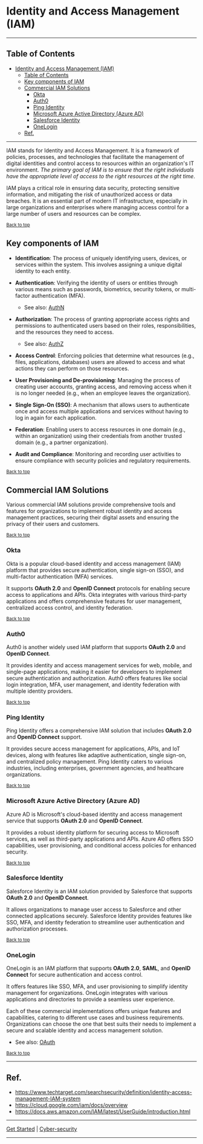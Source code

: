 # Identity and Access Management (IAM)

---

## Table of Contents

<!-- TOC -->
* [Identity and Access Management (IAM)](#identity-and-access-management-iam)
  * [Table of Contents](#table-of-contents)
  * [Key components of IAM](#key-components-of-iam)
  * [Commercial IAM Solutions](#commercial-iam-solutions)
    * [Okta](#okta)
    * [Auth0](#auth0)
    * [Ping Identity](#ping-identity)
    * [Microsoft Azure Active Directory (Azure AD)](#microsoft-azure-active-directory-azure-ad)
    * [Salesforce Identity](#salesforce-identity)
    * [OneLogin](#onelogin)
  * [Ref.](#ref)
<!-- TOC -->

---

IAM stands for Identity and Access Management. It is a framework of policies, processes, and technologies that facilitate the management of digital identities and control access to resources within an organization's IT environment. *The primary goal of IAM is to ensure that the right individuals have the appropriate level of access to the right resources at the right time*.

IAM plays a critical role in ensuring data security, protecting sensitive information, and mitigating the risk of unauthorized access or data breaches. It is an essential part of modern IT infrastructure, especially in large organizations and enterprises where managing access control for a large number of users and resources can be complex.

<sub>[Back to top](#table-of-contents)</sub>

## Key components of IAM

- **Identification**: The process of uniquely identifying users, devices, or services within the system. This involves assigning a unique digital identity to each entity.


- **Authentication**: Verifying the identity of users or entities through various means such as passwords, biometrics, security tokens, or multi-factor authentication (MFA).

    - See also: [AuthN](../../web-services-and-api-design/authentication-and-authorization/authn-authz.md#authentication-authn)


- **Authorization**: The process of granting appropriate access rights and permissions to authenticated users based on their roles, responsibilities, and the resources they need to access.

  - See also: [AuthZ](../../web-services-and-api-design/authentication-and-authorization/authn-authz.md#authorization-authz)


- **Access Control**: Enforcing policies that determine what resources (e.g., files, applications, databases) users are allowed to access and what actions they can perform on those resources.


- **User Provisioning and De-provisioning**: Managing the process of creating user accounts, granting access, and removing access when it is no longer needed (e.g., when an employee leaves the organization).


- **Single Sign-On (SSO)**: A mechanism that allows users to authenticate once and access multiple applications and services without having to log in again for each application.


- **Federation**: Enabling users to access resources in one domain (e.g., within an organization) using their credentials from another trusted domain (e.g., a partner organization).


- **Audit and Compliance**: Monitoring and recording user activities to ensure compliance with security policies and regulatory requirements.


<sub>[Back to top](#table-of-contents)</sub>


##  Commercial IAM Solutions

Various commercial IAM solutions provide comprehensive tools and features for organizations to implement robust identity and access management practices, securing their digital assets and ensuring the privacy of their users and customers.

<sub>[Back to top](#table-of-contents)</sub>


### Okta
Okta is a popular cloud-based identity and access management (IAM) platform that provides secure authentication, single sign-on (SSO), and multi-factor authentication (MFA) services. 

It supports **OAuth 2.0** and **OpenID Connect** protocols for enabling secure access to applications and APIs. Okta integrates with various third-party applications and offers comprehensive features for user management, centralized access control, and identity federation.

<sub>[Back to top](#table-of-contents)</sub>

### Auth0
Auth0 is another widely used IAM platform that supports **OAuth 2.0** and **OpenID Connect**. 

It provides identity and access management services for web, mobile, and single-page applications, making it easier for developers to implement secure authentication and authorization. Auth0 offers features like social login integration, MFA, user management, and identity federation with multiple identity providers.

<sub>[Back to top](#table-of-contents)</sub>

### Ping Identity
Ping Identity offers a comprehensive IAM solution that includes **OAuth 2.0** and **OpenID Connect** support. 

It provides secure access management for applications, APIs, and IoT devices, along with features like adaptive authentication, single sign-on, and centralized policy management. Ping Identity caters to various industries, including enterprises, government agencies, and healthcare organizations.

<sub>[Back to top](#table-of-contents)</sub>

### Microsoft Azure Active Directory (Azure AD)
Azure AD is Microsoft's cloud-based identity and access management service that supports **OAuth 2.0** and **OpenID Connect**. 

It provides a robust identity platform for securing access to Microsoft services, as well as third-party applications and APIs. Azure AD offers SSO capabilities, user provisioning, and conditional access policies for enhanced security.

<sub>[Back to top](#table-of-contents)</sub>

### Salesforce Identity
Salesforce Identity is an IAM solution provided by Salesforce that supports **OAuth 2.0** and **OpenID Connect**. 

It allows organizations to manage user access to Salesforce and other connected applications securely. Salesforce Identity provides features like SSO, MFA, and identity federation to streamline user authentication and authorization processes.


<sub>[Back to top](#table-of-contents)</sub>

### OneLogin
OneLogin is an IAM platform that supports **OAuth 2.0**, **SAML**, and **OpenID Connect** for secure authentication and access control. 

It offers features like SSO, MFA, and user provisioning to simplify identity management for organizations. OneLogin integrates with various applications and directories to provide a seamless user experience.

Each of these commercial implementations offers unique features and capabilities, catering to different use cases and business requirements. Organizations can choose the one that best suits their needs to implement a secure and scalable identity and access management solution.

- See also: [OAuth](../../web-services-and-api-design/authentication-and-authorization/oauth.md)
  <!-- TODO:- Se also: [OpenId Connect]()-->


<sub>[Back to top](#table-of-contents)</sub>

___

## Ref.

- https://www.techtarget.com/searchsecurity/definition/identity-access-management-IAM-system
- https://cloud.google.com/iam/docs/overview
- https://docs.aws.amazon.com/IAM/latest/UserGuide/introduction.html

---

[Get Started](../../../get-started.md) |
[Cyber-security](../../../get-started.md#cyber-security-fundamentals)

___
